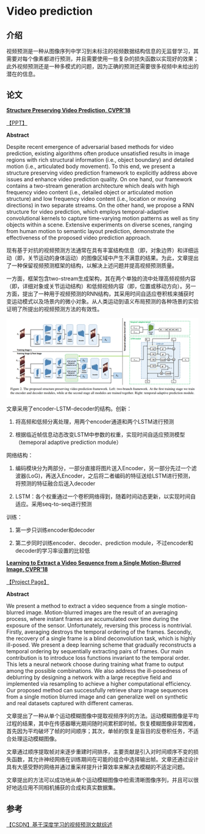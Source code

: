 # Video prediction

## 介绍

视频预测是一种从图像序列中学习到未标注的视频数据结构信息的无监督学习，其需要对每个像素都进行预测，并且需要使用一些复杂的损失函数以实现好的效果；此外视频预测还是一种多模式的问题，因为正确的预测还需要很多视频中未给出的潜在的信息。

## 论文

**[Structure Preserving Video Prediction, CVPR'18](http://openaccess.thecvf.com/content_cvpr_2018/papers/Xu_Structure_Preserving_Video_CVPR_2018_paper.pdf)**

[【PPT】](http://www.icst.pku.edu.cn/struct/Seminar/YuzhangHu_181209/YuzhangHu_181209.pdf)

**Abstract**

Despite recent emergence of adversarial based methods for video prediction, existing algorithms often produce unsatisfied results in image regions with rich structural information (i.e., object boundary) and detailed motion (i.e., articulated body movement). To this end, we present a structure preserving video prediction framework to explicitly address above issues and enhance video prediction quality. On one hand, our framework contains a two-stream generation architecture which deals with high frequency video content (i.e., detailed object or articulated motion structure) and low frequency video content (i.e., location or moving directions) in two separate streams. On the other hand, we propose a RNN structure for video prediction, which employs temporal-adaptive convolutional kernels to capture time-varying motion patterns as well as tiny objects within a scene. Extensive experiments on diverse scenes, ranging from human motion to semantic layout prediction, demonstrate the effectiveness of the proposed video prediction approach.

现有基于对抗的视频预测方法通常在具有丰富结构信息（即，对象边界）和详细运动（即，关节运动的身体运动）的图像区域中产生不满意的结果。为此，文章提出了一种保留视频预测框架的结构，以解决上述问题并提高视频预测质量。

一方面，框架包含two-stream生成架构，其在两个单独的流中处理高频视频内容（即，详细对象或关节运动结构）和低频视频内容（即，位置或移动方向）。另一方面，提出了一种用于视频预测的RNN结构，其采用时间自适应卷积核来捕获时变运动模式以及场景内的微小对象。从人类运动到语义布局预测的各种场景的实验证明了所提出的视频预测方法的有效性。

![](images/0047.png)

文章采用了encoder-LSTM-decoder的结构。创新：

1. 将高频和低频分离处理，用两个encoder通道和两个LSTM进行预测

2. 根据临近帧信息动态改变LSTM中参数的权重，实现时间自适应预测模型（temeporal adaptive prediction module）

网络结构：

1. 编码模块分为两部分，一部分直接将图片送入Encoder，另一部分先过一个滤波器(LoG)，再送入Encoder，之后将二者编码的特征送给LSTM进行预测，将预测的特征融合后送入decoder

2. LSTM：各个权重通过一个卷积网络得到，随着时间动态更新，以实现时间自适应。采用seq-to-seq进行预测

训练：

1. 第一步只训练encoder和decoder

2. 第二步同时训练encoder、decoder、prediction module，不过encoder和decoder的学习率设置的比较低

**[Learning to Extract a Video Sequence from a Single Motion-Blurred Image, CVPR'18](http://openaccess.thecvf.com/content_cvpr_2018/papers/Jin_Learning_to_Extract_CVPR_2018_paper.pdf)**

[【Project Page】](https://github.com/MeiguangJin/Learning-to-Extract-a-Video-Sequence-from-a-Single-Motion-Blurred-Image)

**Abstract**

We present a method to extract a video sequence from a single motion-blurred image. Motion-blurred images are the result of an averaging process, where instant frames are accumulated over time during the exposure of the sensor. Unfortunately, reversing this process is nontrivial. Firstly, averaging destroys the temporal ordering of the frames. Secondly, the recovery of a single frame is a blind deconvolution task, which is highly ill-posed. We present a deep learning scheme that gradually reconstructs a temporal ordering by sequentially extracting pairs of frames. Our main contribution is to introduce loss functions invariant to the temporal order. This lets a neural network choose during training what frame to output among the possible combinations. We also address the ill-posedness of deblurring by designing a network with a large receptive field and implemented via resampling to achieve a higher computational efficiency. Our proposed method can successfully retrieve sharp image sequences from a single motion blurred image and can generalize well on synthetic and real datasets captured with different cameras.

文章提出了一种从单个运动模糊图像中提取视频序列的方法。运动模糊图像是平均过程的结果，其中在传感器曝光期间随时间累积即时帧。恢复模糊图像非常困难，首先因为平均破坏了帧的时间顺序；其次，单帧的恢复是盲目的反卷积任务，不适合处理运动模糊图像。

文章通过顺序提取帧对来逐步重建时间排序，主要贡献是引入对时间顺序不变的损失函数，其允许神经网络在训练期间在可能的组合中选择输出帧。文章还通过设计具有大感受野的网络并通过重采样提升计算效率来解决去模糊的不适定问题。

文章提出的方法可以成功地从单个运动模糊图像中检索清晰图像序列，并且可以很好地适应用不同相机捕获的合成和真实数据集。

## 参考

[【CSDN】基于深度学习的视频预测文献综述](https://blog.csdn.net/weixin_41024483/article/details/88366989)
